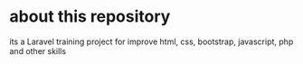 <h1>about this repository</h1>

its a Laravel training project for improve html, css, bootstrap, javascript, php and other skills
